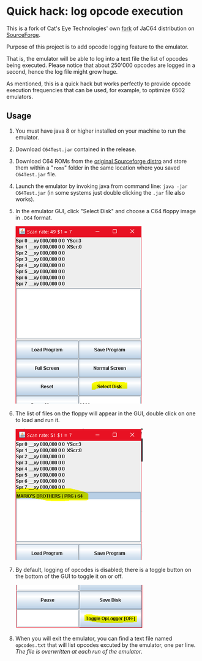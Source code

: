 # Quick hack: log opcode execution

This is  a fork of Cat's Eye Technologies' own [fork](https://github.com/catseye/JaC64) of JaC64 distribution on [SourceForge](https://sourceforge.net/p/jac64/).

Purpose of this project is to add opcode logging feature to the emulator.

That is, the emulator will be able to log into a text file the list of opcodes being executed.
Please notice that about 250'000 opcodes are logged in a second, hence the log file might grow huge.

As mentioned, this is a quick hack but works perfectly to provide opcode execution frequencies that can be used, for example, to optimize 6502 emulators.

## Usage

1. You must have java 8 or higher installed on your machine to run the emulator.
2. Download `C64Test.jar` contained in the release.
3. Download C64 ROMs from the [original Sourceforge distro](https://sourceforge.net/p/jac64/code/HEAD/tree/roms/) and store them within a "`roms`" folder in the same location where you saved `C64Test.jar` file.
4. Launch the emulator by invoking java from command line: `java -jar C64Test.jar` (in some systems just double clicking the `.jar` file also works).
5. In the emulator GUI, click "Select Disk" and choose a C64 floppy image in `.D64` format.

   !["Select Disk" button](./screenshots/01.PNG)
   
6. The list of files on the floppy will appear in the GUI, double click on one to load and run it.
   
   ![File list](./screenshots/02.PNG)
   
7. By default, logging of opcodes is disabled; there is a toggle button on the bottom of the GUI to toggle it on or off.
   
   !["Toggle OpLogger" button](./screenshots/03.PNG)
   
8. When you will exit the emulator, you can find a text file named `opcodes.txt` that will list opcodes excuted by the emulator, one per line.
*The file is overwritten at each run of the emulator*.

